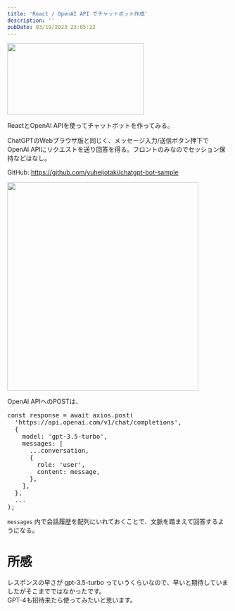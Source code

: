 ```yaml
---
title: 'React / OpenAI API でチャットボット作成'
description: ''
pubDate: 03/19/2023 23:05:22
---
```


<p><span itemscope itemtype="http://schema.org/Photograph"><img src="/images/hatena/20230319224343.png" width="310" height="162" loading="lazy" title="" class="hatena-fotolife" itemprop="image"></span></p>

<p>ReactとOpenAI APIを使ってチャットボットを作ってみる。</p>

<p>ChatGPTのWebブラウザ版と同じく、メッセージ入力/送信ボタン押下でOpenAI APIにリクエストを送り回答を得る。フロントのみなのでセッション保持などはなし。</p>

<p>GitHub: <a href="https://github.com/yuheijotaki/chatgpt-bot-sample">https://github.com/yuheijotaki/chatgpt-bot-sample</a></p>

<p><span itemscope itemtype="http://schema.org/Photograph"><img src="https://cdn-ak.f.st-hatena.com/images/fotolife/j/jotaki/20230319/20230319232339.gif" width="434" height="472" loading="lazy" title="" class="hatena-fotolife" itemprop="image"></span></p>

<p>OpenAI APIへのPOSTは、</p>

<pre class="code lang-javascript" data-lang="javascript" data-unlink><span class="synStatement">const</span> response = await axios.post(
  <span class="synConstant">'https://api.openai.com/v1/chat/completions'</span>,
  <span class="synIdentifier">{</span>
    model: <span class="synConstant">'gpt-3.5-turbo'</span>,
    messages: <span class="synIdentifier">[</span>
      ...conversation,
      <span class="synIdentifier">{</span>
        role: <span class="synConstant">'user'</span>,
        content: message,
      <span class="synIdentifier">}</span>,
    <span class="synIdentifier">]</span>,
  <span class="synIdentifier">}</span>,
  ...
);
</pre>

<p><code>messages</code> 内で会話履歴を配列にいれておくことで、文脈を踏まえて回答するようになる。</p>

<h1 id="所感">所感</h1>

<p>レスポンスの早さが gpt-3.5-turbo っていうくらいなので、早いと期待していましたがそこまでではなかったです。<br/>
GPT-4も招待来たら使ってみたいと思います。</p>
